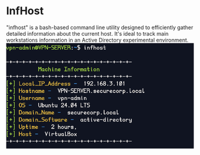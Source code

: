 # InfHost

"infhost" is a bash-based command line utility designed to efficiently gather detailed information about the current host. It's ideal to track main workstations information in an Active Directory experimental environment.
![infHost](https://github.com/birdm4nw/InfHost/blob/main/images/infhost-1.png)
